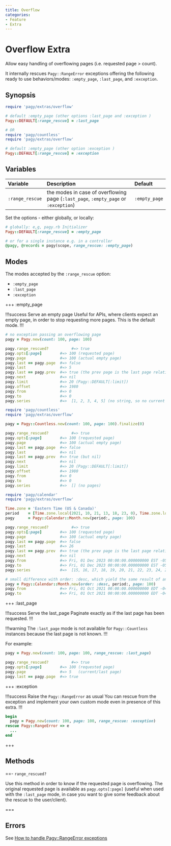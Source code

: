 ```yaml
---
title: Overflow
categories:
- Feature
- Extra
---
```


# Overflow Extra

Allow easy handling of overflowing pages (i.e. requested page > count).

It internally rescues `Pagy::RangeError` exceptions offering the following ready to use
behaviors/modes: `:empty_page`, `:last_page`, and `:exception`.

## Synopsis

```ruby pagy.rb (initializer)
require 'pagy/extras/overflow'

# default :empty_page (other options :last_page and :exception )
Pagy::DEFAULT[:range_rescue] = :last_page

# OR
require 'pagy/countless'
require 'pagy/extras/overflow'

# default :empty_page (other option :exception )
Pagy::DEFAULT[:range_rescue] = :exception

```

## Variables

| Variable    | Description                                                                         | Default       |
|:------------|:------------------------------------------------------------------------------------|:--------------|
| `:range_rescue` | the modes in case of overflowing page (`:last_page`, `:empty_page` or `:exception`) | `:empty_page` |

Set the options - either globally, or locally:

```ruby
# globally: e,g, pagy.rb Initializer
Pagy::DEFAULT[:range_rescue] = :empty_page

# or for a single instance e.g. in a controller
@pagy, @records = pagy(scope, range_rescue: :empty_page)
```

## Modes

The modes accepted by the `:range_rescue` option:

- `:empty_page`
- `:last_page`
- `:exception`

+++ :empty_page

!!!success Serve an empty page
Useful for APIs, where clients expect an empty page, in order to stop requesting more pages. This is the default mode.
!!!

```ruby Pagy instance example
# no exception passing an overflowing page
pagy = Pagy.new(count: 100, page: 100)

pagy.range_rescued?          #=> true
pagy.opts[:page]        #=> 100 (requested page)
pagy.page               #=> 100 (actual empty page)
pagy.last == pagy.page  #=> false
pagy.last               #=> 5
pagy.last == pagy.prev  #=> true (the prev page is the last page relative to the overflowing page)
pagy.next               #=> nil
pagy.limit              #=> 20 (Pagy::DEFAULT[:limit])
pagy.offset             #=> 1980
pagy.from               #=> 0
pagy.to                 #=> 0
pagy.series             #=>  [1, 2, 3, 4, 5] (no string, so no current page highlighted in the UI)
```

```ruby Pagy::Countless instance example
require 'pagy/countless'
require 'pagy/extras/overflow'

pagy = Pagy::Countless.new(count: 100, page: 100).finalize(0)

pagy.range_rescued?          #=> true
pagy.opts[:page]        #=> 100 (requested page)
pagy.page               #=> 100 (actual empty page)
pagy.last == pagy.page  #=> false
pagy.last               #=> nil
pagy.last == pagy.prev  #=> true (but nil)
pagy.next               #=> nil
pagy.limit              #=> 20 (Pagy::DEFAULT[:limit])
pagy.offset             #=> 1980
pagy.from               #=> 0
pagy.to                 #=> 0
pagy.series             #=>  [] (no pages)
```

```ruby Pagy::Calendar::Month instance example
require 'pagy/calendar'
require 'pagy/extras/overflow'

Time.zone = 'Eastern Time (US & Canada)'
period    = [Time.zone.local(2021, 10, 21, 13, 18, 23, 0), Time.zone.local(2023, 11, 13, 15, 43, 40, 0)]
pagy      = Pagy::Calendar::Month.new(period:, page: 100)

pagy.range_rescued?          #=> true
pagy.opts[:page]        #=> 100 (requested page)
pagy.page               #=> 100 (actual empty page)
pagy.last == pagy.page  #=> false
pagy.last               #=> 26
pagy.last == pagy.prev  #=> true (the prev page is the last page relative to the overflowing page)
pagy.next               #=> nil
pagy.from               #=> Fri, 01 Dec 2023 00:00:00.000000000 EST -05:00 (end time of the final unit)
pagy.to                 #=> Fri, 01 Dec 2023 00:00:00.000000000 EST -05:00 (same as from: if used it gets no records)
pagy.series             #=>  [15, 16, 17, 18, 19, 20, 21, 22, 23, 24, 25, 26] (no string, so no current page highlighted in the UI)

# small difference with order: :desc, which yield the same result of an empty page
pagy = Pagy::Calendar::Month.new(order: :desc, period:, page: 100)
pagy.from               #=> Fri, 01 Oct 2021 00:00:00.000000000 EDT -04:00 (start time of initial unit)
pagy.to                 #=> Fri, 01 Oct 2021 00:00:00.000000000 EDT -04:00 (same as from: if used it gets no records)
```

+++ :last_page

!!!success Serve the last_page
Paginate exactly as if the last page has been requested.
!!!

!!!warning
The `:last_page` mode is not available for `Pagy::Countless` instances because the last page is not known.
!!!

For example:

```ruby Controller
pagy = Pagy.new(count: 100, page: 100, range_rescue: :last_page)

pagy.range_rescued?          #=> true
pagy.opts[:page]        #=> 100 (requested page)
pagy.page               #=> 5   (current/last page)
pagy.last == pagy.page  #=> true
```

+++ :exception

!!!success Raise the `Pagy::RangeError` as usual
You can rescue from the exception and implement your own custom mode even in presence of this extra.
!!!

```ruby
begin
  pagy = Pagy.new(count: 100, page: 100, range_rescue: :exception)
rescue Pagy::RangeError => e
  ...
end
```

+++

## Methods

==- `range_rescued?`

Use this method in order to know if the requested page is overflowing. The original requested page is available
as `pagy.opts[:page]` (useful when used with the `:last_page` mode, in case you want to give some feedback about the rescue to the
user/client).

===

## Errors

See [How to handle Pagy::RangeError exceptions](/docs/Practical%20Guide/how-to.md#handle-pagyoverflowerror-exceptions)
